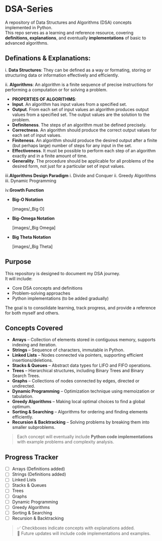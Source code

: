 # DSA-Series
A repository of Data Structures and Algorithms (DSA) concepts implemented in Python.  
This repo serves as a learning and reference resource, covering **definitions, explanations**, and eventually **implementations** of basic to advanced algorithms.

## **Definations** & **Explanations**:

i. **Data Structures**: They can be defined as a way or formating, storing or structuring data or information effectively and efficiently.

ii. **Algorithms**: An algorithm is a finite sequence of precise instructions for performing a computation or for
solving a problem.
  - **PROPERTIES OF ALGORITHMS**:
  - **Input**. An algorithm has input values from a specified set.
  -  **Output**. From each set of input values an algorithm produces output values from a specified
     set. The output values are the solution to the problem.
  - **Definiteness**. The steps of an algorithm must be defined precisely.
  - **Correctness**. An algorithm should produce the correct output values for each set of input
    values.
  - **Finiteness**. An algorithm should produce the desired output after a finite (but perhaps
    large) number of steps for any input in the set.
  - **Effectiveness**. It must be possible to perform each step of an algorithm exactly and in a
    finite amount of time.
  - **Generality**. The procedure should be applicable for all problems of the desired form, not
    just for a particular set of input values.
    
iii.**Algorithms Design Paradigm**
  i. Divide and Conquer
  ii. Greedy Algorithms
  iii. Dynamic Programming

iv.**Growth Function**
  - **Big-O Notation**

    [images/_Big O]
    
  - **Big-Omega Notation**
    
      [images/_Big Omega]
    
  - **Big Theta Notation**

    [images/_Big Theta]

## Purpose

This repository is designed to document my DSA journey.  
It will include:
- Core DSA concepts and definitions
- Problem-solving approaches
- Python implementations (to be added gradually)

The goal is to consolidate learning, track progress, and provide a reference for both myself and others.

## Concepts Covered

- **Arrays** – Collection of elements stored in contiguous memory, supports indexing and iteration.  
- **Strings** – Sequence of characters, immutable in Python.  
- **Linked Lists** – Nodes connected via pointers, supporting efficient insertions/deletions.  
- **Stacks & Queues** – Abstract data types for LIFO and FIFO operations.  
- **Trees** – Hierarchical structures, including Binary Trees and Binary Search Trees.  
- **Graphs** – Collections of nodes connected by edges, directed or undirected.  
- **Dynamic Programming** – Optimization technique using memoization or tabulation.  
- **Greedy Algorithms** – Making local optimal choices to find a global optimum.  
- **Sorting & Searching** – Algorithms for ordering and finding elements efficiently.  
- **Recursion & Backtracking** – Solving problems by breaking them into smaller subproblems.

> Each concept will eventually include **Python code implementations** with example problems and complexity analysis.

## Progress Tracker

- [ ] Arrays (Definitions added)  
- [ ] Strings (Definitions added)  
- [ ] Linked Lists  
- [ ] Stacks & Queues  
- [ ] Trees  
- [ ] Graphs  
- [ ] Dynamic Programming  
- [ ] Greedy Algorithms  
- [ ] Sorting & Searching  
- [ ] Recursion & Backtracking

> ✅ Checkboxes indicate concepts with explanations added.  
> 📝 Future updates will include code implementations and examples.
